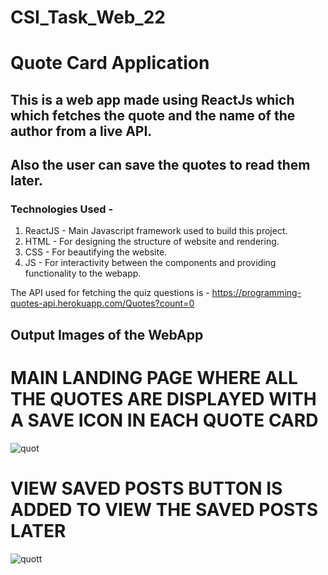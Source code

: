 # CSI_Task_Web_22
# Quote Card Application 

## This is a web app made using ReactJs which which fetches the quote and the name of the author from a live API.
## Also the user can save the quotes to read them later.

### Technologies Used - 

1. ReactJS - Main Javascript framework used to build this project.
2. HTML - For designing the structure of website and rendering.
3. CSS - For beautifying the website.
4. JS - For interactivity between the components and providing functionality to the webapp.

The API used for fetching the quiz questions is - https://programming-quotes-api.herokuapp.com/Quotes?count=0

## Output Images of the WebApp

# MAIN LANDING PAGE WHERE ALL THE QUOTES ARE DISPLAYED WITH A SAVE ICON IN EACH QUOTE CARD
![quot](https://user-images.githubusercontent.com/111295843/193194544-10871521-aa6a-4738-a93c-8fdfb20e43f5.jpeg)


# VIEW SAVED POSTS BUTTON IS ADDED TO VIEW THE SAVED POSTS LATER
![quott](https://user-images.githubusercontent.com/111295843/193194551-3f9f72a3-9600-4e35-babf-cd41b8f3e174.jpeg)

